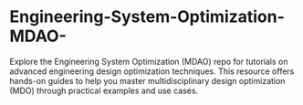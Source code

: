 # Engineering-System-Optimization-MDAO-
Explore the Engineering System Optimization (MDAO) repo for tutorials on advanced engineering design optimization techniques. This resource offers hands-on guides to help you master multidisciplinary design optimization (MDO) through practical examples and use cases.
